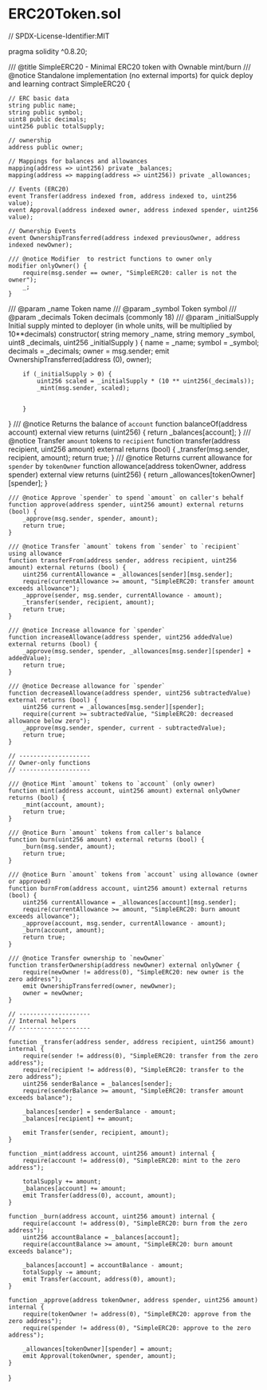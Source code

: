 # ERC20Token.sol
// SPDX-License-Identifier:MIT

pragma solidity ^0.8.20;

/// @title SimpleERC20 - Minimal ERC20 token with Ownable mint/burn
/// @notice Standalone implementation (no external imports) for quick deploy and learning
contract SimpleERC20 {

    // ERC basic data
    string public name;
    string public symbol;
    uint8 public decimals;
    uint256 public totalSupply;

    // ownership
    address public owner;

    // Mappings for balances and allowances
    mapping(address => uint256) private _balances;
    mapping(address => mapping(address => uint256)) private _allowances;

    // Events (ERC20)
    event Transfer(address indexed from, address indexed to, uint256 value);
    event Approval(address indexed owner, address indexed spender, uint256 value);

    // Ownership Events
    event OwnershipTransferred(address indexed previousOwner, address indexed newOwner);

    /// @notice Modifier  to restrict functions to owner only
    modifier onlyOwner() {
        require(msg.sender == owner, "SimpleERC20: caller is not the owner");
        _;
    }
/// @param _name Token name
    /// @param _symbol Token symbol
    /// @param _decimals Token decimals (commonly 18)
    /// @param _initialSupply Initial supply minted to deployer (in whole units, will be multiplied by 10**decimals)
    constructor(
        string memory _name,
        string memory _symbol,
        uint8 _decimals,
        uint256 _initialSupply
    ) {
        name = _name;
        symbol = _symbol;
        decimals = _decimals;
        owner = msg.sender;
        emit OwnershipTransferred(address (0), owner); 

        if (_initialSupply > 0) {
            uint256 scaled = _initialSupply * (10 ** uint256(_decimals));
            _mint(msg.sender, scaled);

            
        }
}
/// @notice Returns the balance of `account`
 function balanceOf(address account) external view returns (uint256) {
    return _balances[account];
}
/// @notice Transfer `amount` tokens to `recipient`
 function transfer(address recipient, uint256 amount) external returns (bool) {
    _transfer(msg.sender, recipient, amount);
    return true;
 }
 /// @notice Returns current allowance for `spender` by `tokenOwner`
    function allowance(address tokenOwner, address spender) external view returns (uint256) {
        return _allowances[tokenOwner][spender];
    }

    /// @notice Approve `spender` to spend `amount` on caller's behalf
    function approve(address spender, uint256 amount) external returns (bool) {
        _approve(msg.sender, spender, amount);
        return true;
    }

    /// @notice Transfer `amount` tokens from `sender` to `recipient` using allowance
    function transferFrom(address sender, address recipient, uint256 amount) external returns (bool) {
        uint256 currentAllowance = _allowances[sender][msg.sender];
        require(currentAllowance >= amount, "SimpleERC20: transfer amount exceeds allowance");
        _approve(sender, msg.sender, currentAllowance - amount);
        _transfer(sender, recipient, amount);
        return true;
    }

    /// @notice Increase allowance for `spender`
    function increaseAllowance(address spender, uint256 addedValue) external returns (bool) {
        _approve(msg.sender, spender, _allowances[msg.sender][spender] + addedValue);
        return true;
    }

    /// @notice Decrease allowance for `spender`
    function decreaseAllowance(address spender, uint256 subtractedValue) external returns (bool) {
        uint256 current = _allowances[msg.sender][spender];
        require(current >= subtractedValue, "SimpleERC20: decreased allowance below zero");
        _approve(msg.sender, spender, current - subtractedValue);
        return true;
    }

    // --------------------
    // Owner-only functions
    // --------------------

    /// @notice Mint `amount` tokens to `account` (only owner)
    function mint(address account, uint256 amount) external onlyOwner returns (bool) {
        _mint(account, amount);
        return true;
    }

    /// @notice Burn `amount` tokens from caller's balance
    function burn(uint256 amount) external returns (bool) {
        _burn(msg.sender, amount);
        return true;
    }

    /// @notice Burn `amount` tokens from `account` using allowance (owner or approved)
    function burnFrom(address account, uint256 amount) external returns (bool) {
        uint256 currentAllowance = _allowances[account][msg.sender];
        require(currentAllowance >= amount, "SimpleERC20: burn amount exceeds allowance");
        _approve(account, msg.sender, currentAllowance - amount);
        _burn(account, amount);
        return true;
    }

    /// @notice Transfer ownership to `newOwner`
    function transferOwnership(address newOwner) external onlyOwner {
        require(newOwner != address(0), "SimpleERC20: new owner is the zero address");
        emit OwnershipTransferred(owner, newOwner);
        owner = newOwner;
    }

    // --------------------
    // Internal helpers
    // --------------------

    function _transfer(address sender, address recipient, uint256 amount) internal {
        require(sender != address(0), "SimpleERC20: transfer from the zero address");
        require(recipient != address(0), "SimpleERC20: transfer to the zero address");
        uint256 senderBalance = _balances[sender];
        require(senderBalance >= amount, "SimpleERC20: transfer amount exceeds balance");

        _balances[sender] = senderBalance - amount;
        _balances[recipient] += amount;

        emit Transfer(sender, recipient, amount);
    }

    function _mint(address account, uint256 amount) internal {
        require(account != address(0), "SimpleERC20: mint to the zero address");

        totalSupply += amount;
        _balances[account] += amount;
        emit Transfer(address(0), account, amount);
    }

    function _burn(address account, uint256 amount) internal {
        require(account != address(0), "SimpleERC20: burn from the zero address");
        uint256 accountBalance = _balances[account];
        require(accountBalance >= amount, "SimpleERC20: burn amount exceeds balance");

        _balances[account] = accountBalance - amount;
        totalSupply -= amount;
        emit Transfer(account, address(0), amount);
    }

    function _approve(address tokenOwner, address spender, uint256 amount) internal {
        require(tokenOwner != address(0), "SimpleERC20: approve from the zero address");
        require(spender != address(0), "SimpleERC20: approve to the zero address");

        _allowances[tokenOwner][spender] = amount;
        emit Approval(tokenOwner, spender, amount);
    }
}
